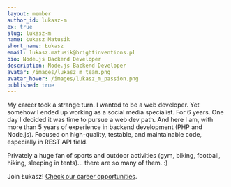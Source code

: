 ```yaml
---
layout: member
author_id: lukasz-m
ex: true
slug: lukasz-m
name: Łukasz Matusik
short_name: Łukasz
email: lukasz.matusik@brightinventions.pl
bio: Node.js Backend Developer
description: Node.js Backend Developer
avatar: /images/lukasz_m_team.png
avatar_hover: /images/lukasz_m_passion.png
published: true
---
```

My career took a strange turn. I wanted to be a web developer. Yet somehow I ended up working as a social media specialist. For 6 years. One day I decided it was time to pursue a web dev path. And here I am, with more than 5 years of experience in backend development (PHP and Node.js). Focused on high-quality, testable, and maintainable code, especially in REST API field. 

Privately a huge fan of sports and outdoor activities (gym, biking, football, hiking, sleeping in tents)... there are so many of them. :)

Join Łukasz! [Check our career opportunities](/career).